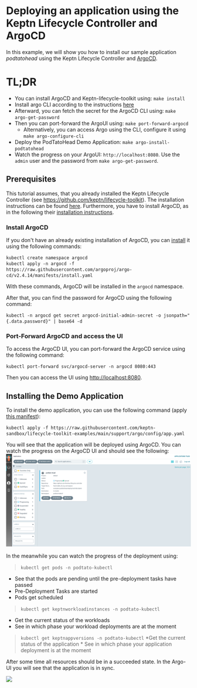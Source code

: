# Deploying an application using the Keptn Lifecycle Controller and ArgoCD

In this example, we will show you how to install our sample application *podtatohead* using the Keptn Lifecycle Controller and [ArgoCD](https://argo-cd.readthedocs.io/en/stable/).

# TL;DR

* You can install ArgoCD and Keptn-lifecycle-toolkit using: `make install`
* Install argo CLI according to the instructions [here](https://argo-cd.readthedocs.io/en/stable/cli_installation/)
* Afterward, you can fetch the secret for the ArgoCD CLI using: `make argo-get-password`
* Then you can port-forward the ArgoUI using: `make port-forward-argocd`
  * Alternatively, you can access Argo using the CLI, configure it using `make argo-configure-cli`
* Deploy the PodTatoHead Demo Application: `make argo-install-podtatohead`
* Watch the progress on your ArgoUI: `http://localhost:8080`. Use the `admin` user and the password from `make argo-get-password`.

## Prerequisites

This tutorial assumes, that you already installed the Keptn Lifecycle Controller (see <https://github.com/keptn/lifecycle-toolkit>). The installation instructions can be found [here](https://github.com/keptn/lifecycle-toolkit#deploy-the-latest-release). Furthermore, you have to install ArgoCD, as in the following their [installation instructions](https://argo-cd.readthedocs.io/en/stable/getting_started/).

### Install ArgoCD

If you don't have an already existing installation of ArgoCD, you can [install](https://raw.githubusercontent.com/argoproj/argo-cd/v2.4.14/manifests/install.yaml) it using the following commands:

```shell
kubectl create namespace argocd
kubectl apply -n argocd -f https://raw.githubusercontent.com/argoproj/argo-cd/v2.4.14/manifests/install.yaml
```

With these commands, ArgoCD will be installed in the `argocd` namespace.

After that, you can find the password for ArgoCD using the following command:

```shell
kubectl -n argocd get secret argocd-initial-admin-secret -o jsonpath="{.data.password}" | base64 -d
```

### Port-Forward ArgoCD and access the UI

To access the ArgoCD UI, you can port-forward the ArgoCD service using the following command:

```shell
kubectl port-forward svc/argocd-server -n argocd 8080:443
```

Then you can access the UI using <http://localhost:8080>.

## Installing the Demo Application

To install the demo application, you can use the following command (apply [this manifest](https://raw.githubusercontent.com/keptn/lifecycle-toolkit/main/examples/support/argo/config/app.yaml)):

```shell
kubectl apply -f https://raw.githubusercontent.com/keptn-sandbox/lifecycle-toolkit-examples/main/support/argo/config/app.yaml
```

You will see that the application will be deployed using ArgoCD. You can watch the progress on the ArgoCD UI and should see the following:
![img.png](assets/argo-screen.png)

In the meanwhile you can watch the progress of the deployment using:
> `kubectl get pods -n podtato-kubectl`

* See that the pods are pending until the pre-deployment tasks have passed
* Pre-Deployment Tasks are started
* Pods get scheduled

> `kubectl get keptnworkloadinstances -n podtato-kubectl`

* Get the current status of the workloads
* See in which phase your workload deployments are at the moment
  
> `kubectl get keptnappversions -n podtato-kubectl`
    *Get the current status of the application
    * See in which phase your application deployment is at the moment

After some time all resources should be in a succeeded state. In the Argo-UI you will see that the application is in sync.

<img referrerpolicy="no-referrer-when-downgrade" src="https://static.scarf.sh/a.png?x-pxid=858843d8-8da2-4ce5-a325-e5321c770a78" />
